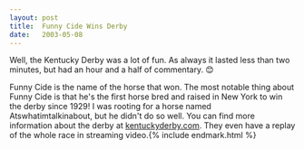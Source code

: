 ```yaml
---
layout:	post
title:	Funny Cide Wins Derby
date:	2003-05-08
---
```


Well, the Kentucky Derby was a lot of fun. As always it lasted less than two minutes, but had an hour and a half of commentary. 😊

Funny Cide is the name of the horse that won. The most notable thing about Funny Cide is that he's the first horse bred and raised in New York to win the derby since 1929! I was rooting for a horse named Atswhatimtalkinabout, but he didn't do so well. You can find more information about the derby at [kentuckyderby.com](http://www.kentuckyderby.com/). They even have a replay of the whole race in streaming video.{% include endmark.html %}